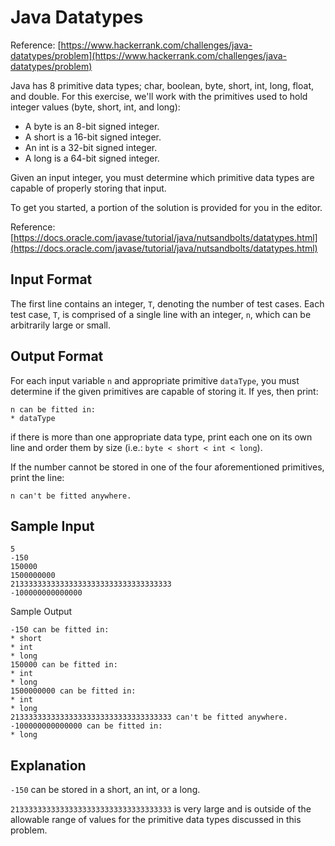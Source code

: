 # Java Datatypes
Reference: [https://www.hackerrank.com/challenges/java-datatypes/problem](https://www.hackerrank.com/challenges/java-datatypes/problem)

Java has 8 primitive data types; char, boolean, byte, short, int, long, float, and double. For this exercise, we'll work with the primitives used to hold integer values (byte, short, int, and long):

- A byte is an 8-bit signed integer.
- A short is a 16-bit signed integer.
- An int is a 32-bit signed integer.
- A long is a 64-bit signed integer.

Given an input integer, you must determine which primitive data types are capable of properly storing that input.

To get you started, a portion of the solution is provided for you in the editor.

Reference: [https://docs.oracle.com/javase/tutorial/java/nutsandbolts/datatypes.html](https://docs.oracle.com/javase/tutorial/java/nutsandbolts/datatypes.html)

## Input Format

The first line contains an integer, `T`, denoting the number of test cases.
Each test case, `T`, is comprised of a single line with an integer, `n`, which can be arbitrarily large or small.

## Output Format

For each input variable `n` and appropriate primitive `dataType`, you must determine if the given primitives are capable of storing it. If yes, then print:

```
n can be fitted in:
* dataType
```

if there is more than one appropriate data type, print each one on its own line and order them by size (i.e.: `byte < short < int < long`).

If the number cannot be stored in one of the four aforementioned primitives, print the line:

```
n can't be fitted anywhere.
```

## Sample Input

```
5
-150
150000
1500000000
213333333333333333333333333333333333
-100000000000000
```

Sample Output

```
-150 can be fitted in:
* short
* int
* long
150000 can be fitted in:
* int
* long
1500000000 can be fitted in:
* int
* long
213333333333333333333333333333333333 can't be fitted anywhere.
-100000000000000 can be fitted in:
* long
```

## Explanation

`-150` can be stored in a short, an int, or a long.

`213333333333333333333333333333333333` is very large and is outside of the allowable range of values for the primitive data types discussed in this problem.
